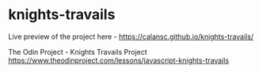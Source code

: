 # knights-travails

Live preview of the project here - https://calansc.github.io/knights-travails/

The Odin Project - Knights Travails Project
https://www.theodinproject.com/lessons/javascript-knights-travails
